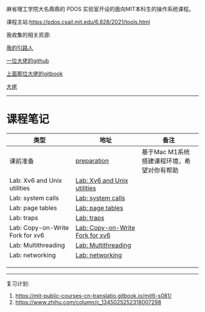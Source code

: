 麻省理工学院大名鼎鼎的 PDOS 实验室开设的面向MIT本科生的操作系统课程。

课程主站:https://pdos.csail.mit.edu/6.828/2021/tools.html

我收集的相关资源:

[我的引路人](https://0xffff.one/d/1085-mit6-s081-operating-system-engineering-cao-zuo-xi-tong-she-ji-ke-cheng-jie-shao)

[一位大佬的github](https://github.com/huihongxiao/MIT6.S081)

[上面那位大佬的gitbook](https://mit-public-courses-cn-translatio.gitbook.io/mit6-s081/)

[大佬](https://www.cnblogs.com/weijunji/tag/XV6/)

----

# 课程笔记

| 类型                            | 地址                                                         | 备注                                       |
| ------------------------------- | ------------------------------------------------------------ | ------------------------------------------ |
| 课前准备                        | [preparation](https://github.com/Yefangbiao/MIT6.s081-xv6-labs-2021/blob/master/note/preparation.md) | 基于Mac M1系统搭建课程环境，希望对你有帮助 |
| Lab: Xv6 and Unix utilities     | [Lab: Xv6 and Unix utilities](https://github.com/Yefangbiao/MIT6.s081-xv6-labs-2021/blob/master/note/Lab:%20Xv6%20and%20Unix%20utilities.md) |                                            |
| Lab: system calls               | [Lab: system calls](https://github.com/Yefangbiao/MIT6.s081-xv6-labs-2021/blob/master/note/Lab:%20system%20calls.md) |                                            |
| Lab: page tables                | [Lab: page tables](https://github.com/Yefangbiao/MIT6.s081-xv6-labs-2021/blob/master/note/Lab:%20page%20tables.md) |                                            |
| Lab: traps                      | [Lab: traps](https://github.com/Yefangbiao/MIT6.s081-xv6-labs-2021/blob/master/note/Lab:%20traps.md) |                                            |
| Lab: Copy-on-Write Fork for xv6 | [Lab: Copy-on-Write Fork for xv6](https://github.com/Yefangbiao/MIT6.s081-xv6-labs-2021/blob/master/note/Lab:%20Copy-on-Write%20Fork%20for%20xv6.md) |                                            |
| Lab: Multithreading             | [Lab: Multithreading](https://github.com/Yefangbiao/MIT6.s081-xv6-labs-2021/blob/master/note/Lab:%20Multithreading.md) |                                            |
| Lab: networking                 | [Lab: networking](https://github.com/Yefangbiao/MIT6.s081-xv6-labs-2021/blob/master/note/Lab:%20networking.md) |                                            |
|                                 |                                                              |                                            |
|                                 |                                                              |                                            |
|                                 |                                                              |                                            |


----

复习计划:
1. https://mit-public-courses-cn-translatio.gitbook.io/mit6-s081/
2. https://www.zhihu.com/column/c_1345025252318007298